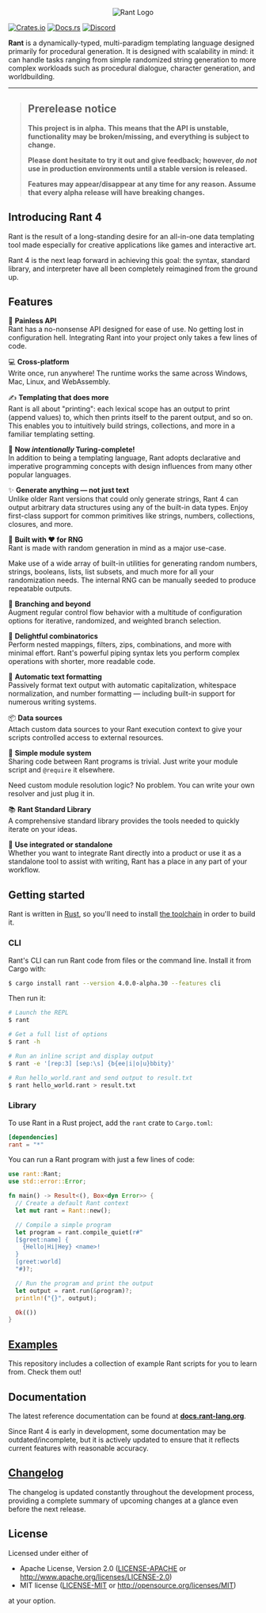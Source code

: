 <p align="center">
<img src="https://i.imgur.com/s9jMDhI.png" alt="Rant Logo" ></img>
</p>

[![Crates.io](https://img.shields.io/crates/v/rant)](https://crates.io/crates/rant)
[![Docs.rs](https://docs.rs/rant/badge.svg)](https://docs.rs/rant)
[![Discord](https://img.shields.io/discord/332251452334669834?color=6C8BD5&label=discord&logo=discord&logoColor=%23fff)](https://discord.gg/U8Bj6gSshJ)

**Rant** is a dynamically-typed, multi-paradigm templating language designed primarily for procedural generation. It is designed with scalability in mind: it can handle tasks ranging from simple randomized string generation to more complex workloads such as procedural dialogue, character generation, and worldbuilding.

***

> ## **Prerelease notice**
>
> **This project is in alpha.**
> **This means that the API is unstable, functionality may be broken/missing, and everything is subject to change.**
>
> **Please dont hesitate to try it out and give feedback; however, _do not_ use in production environments until a stable version is released.**
>
> **Features may appear/disappear at any time for any reason. Assume that every alpha release will have breaking changes.**


## Introducing Rant 4

Rant is the result of a long-standing desire for an all-in-one data templating tool made especially for creative applications like games and interactive art.

Rant 4 is the next leap forward in achieving this goal: the syntax, standard library, and interpreter have all been completely reimagined from the ground up.

## Features

🧰 **Painless API** <br/> 
Rant has a no-nonsense API designed for ease of use.
No getting lost in configuration hell. Integrating Rant into your project only takes a few lines of code.

💻 **Cross-platform** <br/> 
Write once, run anywhere! The runtime works the same across Windows, Mac, Linux, and WebAssembly.

✍ **Templating that does more** <br/>
Rant is all about "printing": each lexical scope has an output to print (append values) to, which then prints itself to the parent output, and so on.
This enables you to intuitively build strings, collections, and more in a familiar templating setting.

🎨 **Now *intentionally* Turing-complete!** <br/> 
In addition to being a templating language, Rant adopts declarative and imperative programming concepts with design influences from many other popular languages.

✨ **Generate anything &mdash; not just text** <br/>
Unlike older Rant versions that could only generate strings, Rant 4 can output arbitrary data structures using any of the built-in data types. Enjoy first-class support for common primitives like strings, numbers, collections, closures, and more.

🎲 **Built with ♥ for RNG** <br/>
Rant is made with random generation in mind as a major use-case. 

Make use of a wide array of built-in utilities for generating random numbers, strings, booleans, lists, list subsets, and much more for all your randomization needs. 
The internal RNG can be manually seeded to produce repeatable outputs.

🔱 **Branching and beyond** <br/> 
Augment regular control flow behavior with a multitude of configuration options for iterative, randomized, and weighted branch selection.

🧬 **Delightful combinatorics** <br/>
Perform nested mappings, filters, zips, combinations, and more with minimal effort.
Rant's powerful piping syntax lets you perform complex operations with shorter, more readable code.

📝 **Automatic text formatting** <br/>
Passively format text output with automatic capitalization, whitespace normalization, and number formatting &mdash; including built-in support for numerous writing systems.

📦 **Data sources** <br/>
Attach custom data sources to your Rant execution context to give your scripts controlled access to external resources.

🧩 **Simple module system** <br/> 
Sharing code between Rant programs is trivial. Just write your module script and `@require` it elsewhere.

Need custom module resolution logic? No problem. You can write your own resolver and just plug it in.

📚 **Rant Standard Library** <br/> 
A comprehensive standard library provides the tools needed to quickly iterate on your ideas.

🧪 **Use integrated or standalone** <br/>
Whether you want to integrate Rant directly into a product or use it as a standalone tool to assist with writing, Rant has a place in any part of your workflow.

## Getting started

Rant is written in [Rust](https://rust-lang.org), so you'll need to install [the toolchain](https://www.rust-lang.org/tools/install) in order to build it.

### CLI

Rant's CLI can run Rant code from files or the command line.
Install it from Cargo with:

```sh
$ cargo install rant --version 4.0.0-alpha.30 --features cli
```

Then run it:

```sh
# Launch the REPL
$ rant

# Get a full list of options
$ rant -h

# Run an inline script and display output
$ rant -e '[rep:3] [sep:\s] {b{ee|i|o|u}bbity}'

# Run hello_world.rant and send output to result.txt
$ rant hello_world.rant > result.txt
```

### Library

To use Rant in a Rust project, add the `rant` crate to `Cargo.toml`:

```toml
[dependencies]
rant = "*"
```

You can run a Rant program with just a few lines of code:

```rust
use rant::Rant;
use std::error::Error;

fn main() -> Result<(), Box<dyn Error>> {
  // Create a default Rant context
  let mut rant = Rant::new();

  // Compile a simple program
  let program = rant.compile_quiet(r#"
  [$greet:name] {
    {Hello|Hi|Hey} <name>!
  }
  [greet:world]
  "#)?;

  // Run the program and print the output
  let output = rant.run(&program)?;
  println!("{}", output);

  Ok(())
}
```

## [Examples](./examples/)

This repository includes a collection of example Rant scripts for you to learn from. Check them out!

## Documentation

The latest reference documentation can be found at **[docs.rant-lang.org](https://docs.rant-lang.org)**.

Since Rant 4 is early in development, some documentation may be outdated/incomplete, but it is actively updated to ensure that it reflects current features with reasonable accuracy.


## [Changelog](./CHANGELOG.md)

The changelog is updated constantly throughout the development process, providing a complete summary of upcoming changes at a glance even before the next release.

## License

Licensed under either of

* Apache License, Version 2.0
   ([LICENSE-APACHE](LICENSE-APACHE) or <http://www.apache.org/licenses/LICENSE-2.0>)
* MIT license
   ([LICENSE-MIT](LICENSE-MIT) or <http://opensource.org/licenses/MIT>)

at your option.